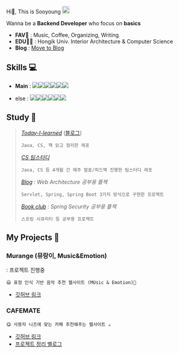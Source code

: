 Hi👋, This is Sooyoung <img src="https://user-images.githubusercontent.com/77563814/191663534-c6160c98-721c-4b1f-97a2-52950e03f5f1.png" alt="https://user-images.githubusercontent.com/77563814/191663534-c6160c98-721c-4b1f-97a2-52950e03f5f1.png" width="20px" />

Wanna be a **Backend Developer** who focus on **basics** 


- **FAV**💜 : Music, Coffee, Organizing, Writing
- **EDU**👩‍🎓 : Hongik Univ. Interior Architecture & Computer Science
- **Blog** : [Move to Blog](https://sy0.gitbook.io/sooyoungh/)


## **Skills** 💻 
  - **Main** : <img src="https://img.shields.io/badge/JAVA-007396?&logo=java&style=flat-square&logoColor=white"><img src="https://img.shields.io/badge/Spring-6DB33F?&style=flat-square&logo=Spring&logoColor=white"><img src="https://img.shields.io/badge/JUnit5-25A162?style=flat-square&logo=JUnit5&logoColor=white"><img src="https://img.shields.io/badge/MySQL-4479A1?style=flat-square&logo=MySQL&logoColor=white"><img src="https://img.shields.io/badge/github-181717?style=flat-square&logo=github&logoColor=white"><img src="https://img.shields.io/badge/Amazon AWS-232F3E?style=flat-square&logo=Amazon%20AWS&logoColor=white">

  - else : <img src="https://img.shields.io/badge/-3776AB?style=flat-square&logo=Python&logoColor=white"><img src="https://img.shields.io/badge/-F7DF1E?style=flat-square&logo=JavaScript&logoColor=black"><img src="https://img.shields.io/badge/-E34F26?style=flat-square&logo=HTML5&logoColor=white"><img src="https://img.shields.io/badge/-1572B6?style=flat-square&logo=CSS3&logoColor=white"><img src="https://img.shields.io/badge/-31A8FF?style=flat-square&logo=Adobe Photoshop&logoColor=white"><img src="https://img.shields.io/badge/-FF9A00?style=flat-square&logo=Adobe Illustrator&logoColor=white">
  
## Study 📝

> *[Today-I-learned](https://github.com/sooyoungh/Today-I-learned)* ([블로그](https://sy0.gitbook.io/sooyoungh/))
> 
>     Java, CS, 책 읽고 정리한 레포 
> *[CS 팀스터디](https://github.com/Cs-Java-Interview/Tech-Interview)*
> 
>     Java, CS 등 4개월 간 매주 발표/피드백 진행한 팀스터디 레포
> *[Blog](https://github.com/sooyoungh/blog) : Web Architecture 공부용 플젝*
> 
>     Servlet, Spring, Spring Boot 3가지 방식으로 구현한 프로젝트
> *[Book club](https://github.com/f-lab-edu/book-club) : Spring Security 공부용 플젝*
> 
>     스프링 시큐리티 등 공부용 프로젝트




## My Projects 🙂


### Murange (뮤랑이, Music&Emotion) 
: 프로젝트 진행중

    😃 표정 인식 기반 음악 추천 웹사이트 (MUsic & Emotion)🎵
    
- [깃허브 링크](https://github.com/2022-project/MU_rang_E)


### **CAFEMATE**

    😋 사용자 니즈에 맞는 카페 추천해주는 웹사이트 ☕
    
- [깃허브 링크](https://github.com/sungeun101/cafemate)
- [프로젝트 정리 벨로그](https://velog.io/@sooyoungh/CAFEMATE-%EC%B9%B4%ED%8E%98-%ED%95%84%ED%84%B0%EA%B2%80%EC%83%89-%EC%9B%B9%EC%82%AC%EC%9D%B4%ED%8A%B8)

<!-- - **Study** : [JPA](https://velog.io/@sooyoungh/series/JPA%EB%A5%BC-%EB%B0%B0%EC%9B%8C%EB%B3%B4%EC%9E%90)   [Network](https://velog.io/@sooyoungh/series/HTTP-%EA%B3%B5%EB%B6%80%ED%95%98%EC%9E%90) DB  [OS](https://velog.io/@sooyoungh/series/%EC%9A%B4%EC%98%81%EC%B2%B4%EC%A0%9C)

<!--
**sooyoungh/sooyoungh** is a ✨ _special_ ✨ repository because its `README.md` (this file) appears on your GitHub profile.

![Docker](https://img.shields.io/badge/docker-%230db7ed.svg?style=flat-square&logo=docker&logoColor=white)

딥러닝 기반 사용자의 실시간 표정 분석 후 기분에 맞는 음악 추천해주는 웹사이트 
- [깃허브 링크 ver2 (리팩토링, TDD 등 개선) ](https://github.com/sooyoungh/cafemate_ver2)


- [프로젝트 이슈 정리 벨로그](https://velog.io/@sooyoungh/series/%ED%94%84%EB%A1%9C%EC%A0%9D%ED%8A%B8%EC%B9%B4%ED%8E%98%EB%A9%94%EC%9D%B4%ED%8A%B8)


- [프로젝트 이슈 정리 벨로그](https://velog.io/@sooyoungh/series/Project-%EB%AE%A4%EB%9E%91%EC%9D%B4Mu-rang-E)

Here are some ideas to get you started:
<img src="https://img.shields.io/badge/JavaScript-F7DF1E?style=flat-square&logo=JavaScript&logoColor=white"/></a>
- 🔭 I’m currently working on ...
- 🌱 I’m currently learning ...
- 👯 I’m looking to collaborate on ...
- 🤔 I’m looking for help with ...
- 💬 Ask me about ...
- 📫 How to reach me: ...
- 😄 Pronouns: ...
- ⚡ Fun fact: ...
-->
